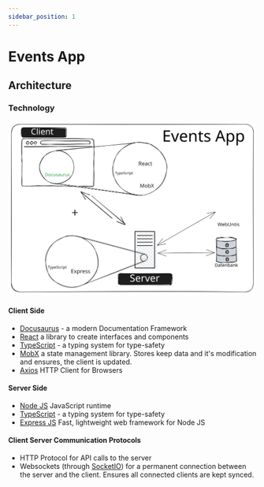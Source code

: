 ```yaml
---
sidebar_position: 1
---
```


# Events App

## Architecture


### Technology

![](images/events-app-architecture.svg)

#### Client Side

- [Docusaurus](https://docusaurus.io/) - a modern Documentation Framework
- [React](https://react.dev/) a library to create interfaces and components
- [TypeScript](https://www.typescriptlang.org/) - a typing system for type-safety
- [MobX](https://mobx.js.org/README.html) a state management library. Stores keep data and it's modification and ensures, the client is updated.
- [Axios](https://axios-http.com/docs/intro) HTTP Client for Browsers


#### Server Side
- [Node JS](https://nodejs.org/) JavaScript runtime
- [TypeScript](https://www.typescriptlang.org/) - a typing system for type-safety
- [Express JS](https://expressjs.com/) Fast, lightweight web framework for Node JS


#### Client Server Communication Protocols
- HTTP Protocol for API calls to the server
- Websockets (through [SocketIO](https://socket.io/)) for a permanent connection between the server and the client. Ensures all connected clients are kept synced.



